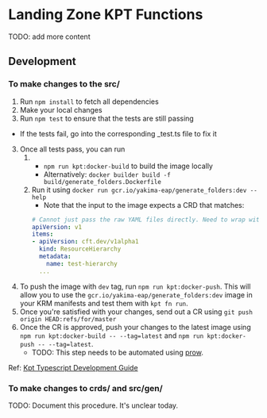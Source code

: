 # Landing Zone KPT Functions

TODO: add more content

## Development
### To make changes to the src/
1. Run `npm install` to fetch all dependencies
1. Make your local changes
2. Run `npm test` to ensure that the tests are still passing
  - If the tests fail, go into the corresponding _test.ts file to fix it
3. Once all tests pass, you can run
   1. *  `npm run kpt:docker-build` to build the image locally
      *  Alternatively: `docker builder build -f build/generate_folders.Dockerfile`
   2. Run it using `docker run gcr.io/yakima-eap/generate_folders:dev --help`
      - Note that the input to the image expects a CRD that matches:
      ```yaml
      # Cannot just pass the raw YAML files directly. Need to wrap with "items"
      apiVersion: v1
      items:
      - apiVersion: cft.dev/v1alpha1
        kind: ResourceHierarchy
        metadata:
          name: test-hierarchy
        ...
      ```
4. To push the image with `dev` tag, run `npm run kpt:docker-push`. This will allow you to use the `gcr.io/yakima-eap/generate_folders:dev` image in your KRM manifests and test them with `kpt fn run`.
5. Once you're satisfied with your changes, send out a CR using `git push origin HEAD:refs/for/master`
6. Once the CR is approved, push your changes to the latest image using `npm run kpt:docker-build -- --tag=latest` and `npm run kpt:docker-push -- --tag=latest`.
   - TODO: This step needs to be automated using [prow](go/internal-prow-onboard).

Ref: [Kpt Typescript Development Guide](https://googlecontainertools.github.io/kpt/guides/producer/functions/ts/develop/)

### To make changes to crds/ and src/gen/
TODO: Document this procedure. It's unclear today.
